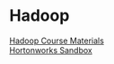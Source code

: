 # Hadoop
[Hadoop Course Materials](https://sundog-education.com/hadoop-materials/)\
[Hortonworks Sandbox](https://www.cloudera.com/downloads/hortonworks-sandbox.html)
